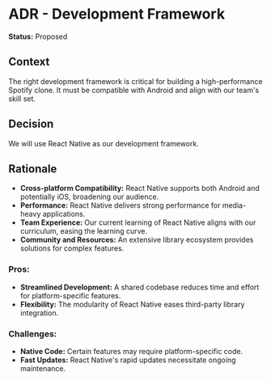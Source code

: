 # ADR - Development Framework
**Status:** Proposed  

## Context
The right development framework is critical for building a high-performance Spotify clone. It must be compatible with Android and align with our team's skill set.

## Decision
We will use React Native as our development framework.

## Rationale
- **Cross-platform Compatibility:** React Native supports both Android and potentially iOS, broadening our audience.
- **Performance:** React Native delivers strong performance for media-heavy applications.
- **Team Experience:** Our current learning of React Native aligns with our curriculum, easing the learning curve.
- **Community and Resources:** An extensive library ecosystem provides solutions for complex features.

### Pros:
- **Streamlined Development:** A shared codebase reduces time and effort for platform-specific features.
- **Flexibility:** The modularity of React Native eases third-party library integration.

### Challenges:
- **Native Code:** Certain features may require platform-specific code.
- **Fast Updates:** React Native's rapid updates necessitate ongoing maintenance.
